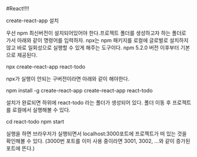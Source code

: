 #React!!!!

create-react-app 설치

우선 npm 최신버전이 설치되어있어야 한다.프로젝트 폴더를 생성하고자 하는 폴더로 가서 아래와 같이 명령어를 입력하자.
npx는 npm 패키지를 로컬에 글로벌로 설치하지 않고 바로 일회성으로 실행할 수 있게 해주는 도구이다. npm 5.2.0 버전 이후부터 기본으로 제공된다.

npx create-react-app react-todo

npx가 실행이 안되는 구버전이라면 아래와 같이 해야한다.

npm install -g create-react-app
create-react-app react-todo

설치가 완료되면 하위에 react-todo 라는 폴더가 생성되어 있다. 폴더 이동 후 프로젝트를 로컬에서 실행해볼 수 있다.

cd react-todo
npm start

실행을 하면 브라우저가 실행되면서 localhost:3000포트에 프로젝트가 떠 있는 것을 확인해볼 수 있다.
(3000번 포트를 이미 사용 중이라면 3001, 3002, …와 같이 증가된 포트에 뜬다.)
